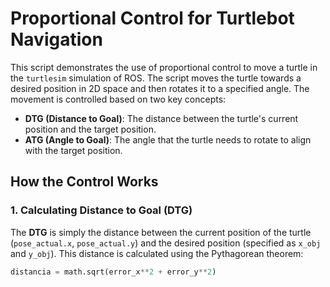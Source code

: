 # Proportional Control for Turtlebot Navigation

This script demonstrates the use of proportional control to move a turtle in the `turtlesim` simulation of ROS. The script moves the turtle towards a desired position in 2D space and then rotates it to a specified angle. The movement is controlled based on two key concepts:

- **DTG (Distance to Goal)**: The distance between the turtle's current position and the target position.
- **ATG (Angle to Goal)**: The angle that the turtle needs to rotate to align with the target position.

## How the Control Works

### 1. **Calculating Distance to Goal (DTG)**

The **DTG** is simply the distance between the current position of the turtle (`pose_actual.x`, `pose_actual.y`) and the desired position (specified as `x_obj` and `y_obj`). This distance is calculated using the Pythagorean theorem:

```python
distancia = math.sqrt(error_x**2 + error_y**2)

